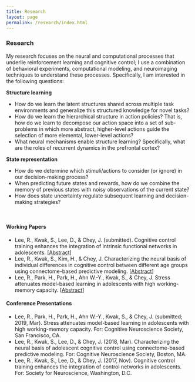 ```yaml
---
title: Research
layout: page
permalink: /research/index.html
---
```


### Research
My research focuses on the neural and computational processes that underlie reinforcement learning and cognitive control; I use a combination of behavioral experiments, computational modeling, and neuroimaging techniques to understand these processes. Specifically, I am interested in the following questions:

**Structure learning**
*	How do we learn the latent structures shared across multiple task environments and generalize this structured knowledge for novel tasks? 
*	How do we learn the hierarchical structure in action policies? That is, how do we learn to decompose our action space into a set of sub-problems in which more abstract, higher-level actions guide the selection of more elemental, lower-level actions?     
*	What neural mechanisms enable structure learning? Specifically, what are the roles of recurrent dynamics in the prefrontal cortex?

**State representation**
*	How do we determine which stimuli/actions to consider (or ignore) in our decision-making process? 
*	When predicting future states and rewards, how do we combine the memory of previous states with noisy observations of the current state? 
*	How does state uncertainty regulate subsequent learning and decision-making strategies?

<br>

#### Working Papers
* Lee, R., Kwak, S., Lee, D., & Chey, J. (submitted). Cognitive control training enhances the integration of intrinsic functional networks in adolescents. [[Abstract](https://drive.google.com/file/d/1MozZMymmqkUkoR1bzgl86oF2Y3ys_tj2/view?usp=sharing)]
* Lee, R., Kwak, S., Kim, H., & Chey, J. Characterizing the neural basis of individual differences in cognitive control between different age groups using connectome-based predictive modeling. [[Abstract](https://drive.google.com/file/d/15u_bza7CDPFUT4-OV_H7UP1yy2dSyF-v/view?usp=sharing)]
* Lee, R., Park, H., Park, H., Ahn W.-Y., Kwak, S., & Chey, J. Stress attenuates model-based learning in adolescents with high working-memory capacity. [[Abstract](https://drive.google.com/file/d/1GxE6we6eHot71BVf6thWkeIG3hhQqowM/view?usp=sharing)]

#### Conference Presentations
* Lee, R., Park, H., Park, H., Ahn W.-Y., Kwak, S., & Chey, J. (submitted; 2019, Mar). Stress attenuates model-based learning in adolescents with high working-memory capacity. For: Cognitive Neuroscience Society, San Francisco, CA.
* Lee, R., Kwak, S., Lee, D., & Chey, J. (2018, Mar). Characterizing the neural basis of adolescent cognitive control using connectome-based predictive modeling. For: Cognitive Neuroscience Society, Boston, MA.
* Lee, R., Kwak, S., Lee, D., & Chey, J. (2017, Nov). Cognitive control training enhances the integration of control networks in adolescents. For: Society for Neuroscience, Washington, D.C.
